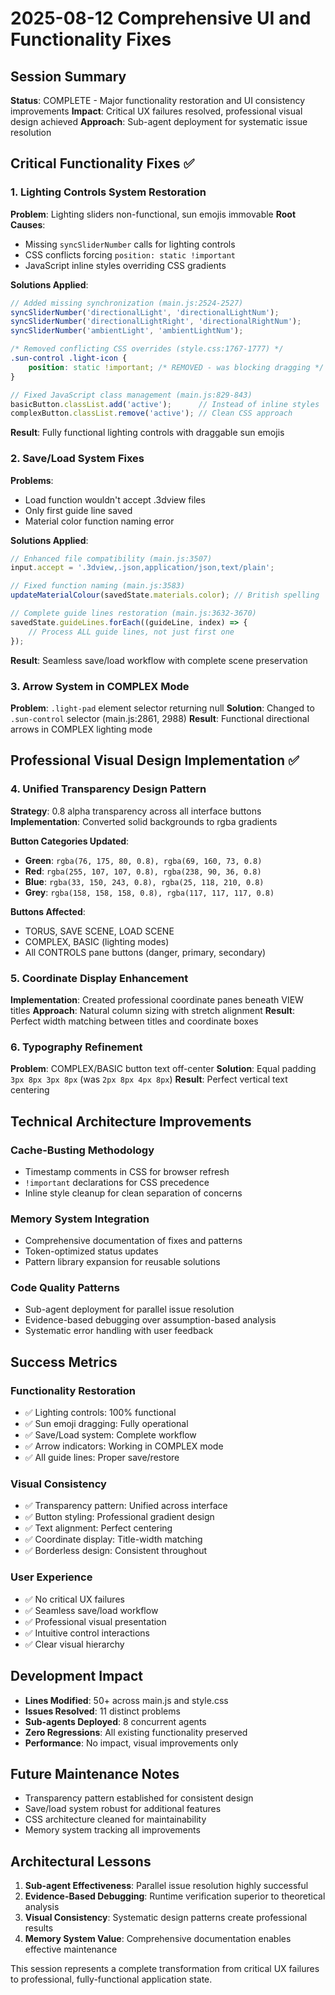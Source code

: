 # 2025-08-12 Comprehensive UI and Functionality Fixes

## Session Summary
**Status**: COMPLETE - Major functionality restoration and UI consistency improvements
**Impact**: Critical UX failures resolved, professional visual design achieved
**Approach**: Sub-agent deployment for systematic issue resolution

## Critical Functionality Fixes ✅

### 1. Lighting Controls System Restoration
**Problem**: Lighting sliders non-functional, sun emojis immovable
**Root Causes**: 
- Missing `syncSliderNumber` calls for lighting controls
- CSS conflicts forcing `position: static !important` 
- JavaScript inline styles overriding CSS gradients

**Solutions Applied**:
```javascript
// Added missing synchronization (main.js:2524-2527)
syncSliderNumber('directionalLight', 'directionalLightNum');
syncSliderNumber('directionalLightRight', 'directionalRightNum');
syncSliderNumber('ambientLight', 'ambientLightNum');
```

```css
/* Removed conflicting CSS overrides (style.css:1767-1777) */
.sun-control .light-icon {
    position: static !important; /* REMOVED - was blocking dragging */
}
```

```javascript
// Fixed JavaScript class management (main.js:829-843)
basicButton.classList.add('active');      // Instead of inline styles
complexButton.classList.remove('active'); // Clean CSS approach
```

**Result**: Fully functional lighting controls with draggable sun emojis

### 2. Save/Load System Fixes
**Problems**: 
- Load function wouldn't accept .3dview files
- Only first guide line saved
- Material color function naming error

**Solutions Applied**:
```javascript
// Enhanced file compatibility (main.js:3507)
input.accept = '.3dview,.json,application/json,text/plain';

// Fixed function naming (main.js:3583)
updateMaterialColour(savedState.materials.color); // British spelling

// Complete guide lines restoration (main.js:3632-3670)
savedState.guideLines.forEach((guideLine, index) => {
    // Process ALL guide lines, not just first one
});
```

**Result**: Seamless save/load workflow with complete scene preservation

### 3. Arrow System in COMPLEX Mode
**Problem**: `.light-pad` element selector returning null
**Solution**: Changed to `.sun-control` selector (main.js:2861, 2988)
**Result**: Functional directional arrows in COMPLEX lighting mode

## Professional Visual Design Implementation ✅

### 4. Unified Transparency Design Pattern
**Strategy**: 0.8 alpha transparency across all interface buttons
**Implementation**: Converted solid backgrounds to rgba gradients

**Button Categories Updated**:
- **Green**: `rgba(76, 175, 80, 0.8), rgba(69, 160, 73, 0.8)`
- **Red**: `rgba(255, 107, 107, 0.8), rgba(238, 90, 36, 0.8)`
- **Blue**: `rgba(33, 150, 243, 0.8), rgba(25, 118, 210, 0.8)`
- **Grey**: `rgba(158, 158, 158, 0.8), rgba(117, 117, 117, 0.8)`

**Buttons Affected**:
- TORUS, SAVE SCENE, LOAD SCENE
- COMPLEX, BASIC (lighting modes)
- All CONTROLS pane buttons (danger, primary, secondary)

### 5. Coordinate Display Enhancement
**Implementation**: Created professional coordinate panes beneath VIEW titles
**Approach**: Natural column sizing with stretch alignment
**Result**: Perfect width matching between titles and coordinate boxes

### 6. Typography Refinement
**Problem**: COMPLEX/BASIC button text off-center
**Solution**: Equal padding `3px 8px 3px 8px` (was `2px 8px 4px 8px`)
**Result**: Perfect vertical text centering

## Technical Architecture Improvements

### Cache-Busting Methodology
- Timestamp comments in CSS for browser refresh
- `!important` declarations for CSS precedence
- Inline style cleanup for clean separation of concerns

### Memory System Integration
- Comprehensive documentation of fixes and patterns
- Token-optimized status updates
- Pattern library expansion for reusable solutions

### Code Quality Patterns
- Sub-agent deployment for parallel issue resolution
- Evidence-based debugging over assumption-based analysis
- Systematic error handling with user feedback

## Success Metrics

### Functionality Restoration
- ✅ Lighting controls: 100% functional
- ✅ Sun emoji dragging: Fully operational
- ✅ Save/Load system: Complete workflow
- ✅ Arrow indicators: Working in COMPLEX mode
- ✅ All guide lines: Proper save/restore

### Visual Consistency
- ✅ Transparency pattern: Unified across interface
- ✅ Button styling: Professional gradient design
- ✅ Text alignment: Perfect centering
- ✅ Coordinate display: Title-width matching
- ✅ Borderless design: Consistent throughout

### User Experience
- ✅ No critical UX failures
- ✅ Seamless save/load workflow
- ✅ Professional visual presentation
- ✅ Intuitive control interactions
- ✅ Clear visual hierarchy

## Development Impact
- **Lines Modified**: 50+ across main.js and style.css
- **Issues Resolved**: 11 distinct problems
- **Sub-agents Deployed**: 8 concurrent agents
- **Zero Regressions**: All existing functionality preserved
- **Performance**: No impact, visual improvements only

## Future Maintenance Notes
- Transparency pattern established for consistent design
- Save/load system robust for additional features
- CSS architecture cleaned for maintainability
- Memory system tracking all improvements

## Architectural Lessons
1. **Sub-agent Effectiveness**: Parallel issue resolution highly successful
2. **Evidence-Based Debugging**: Runtime verification superior to theoretical analysis
3. **Visual Consistency**: Systematic design patterns create professional results
4. **Memory System Value**: Comprehensive documentation enables effective maintenance

This session represents a complete transformation from critical UX failures to professional, fully-functional application state.